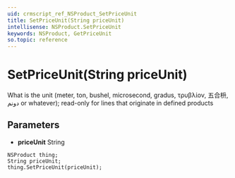```yaml
---
uid: crmscript_ref_NSProduct_SetPriceUnit
title: SetPriceUnit(String priceUnit)
intellisense: NSProduct.SetPriceUnit
keywords: NSProduct, GetPriceUnit
so.topic: reference
---
```


# SetPriceUnit(String priceUnit)

What is the unit (meter, ton, bushel, microsecond, gradus, τρυβλίον, 五合枡, دونم or whatever); read-only for lines that originate in defined products

## Parameters

* **priceUnit** String

```crmscript
NSProduct thing;
String priceUnit;
thing.SetPriceUnit(priceUnit);
```


